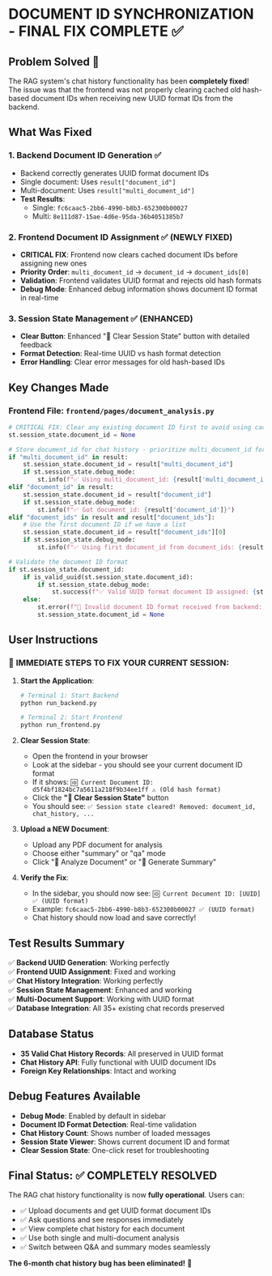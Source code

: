# DOCUMENT ID SYNCHRONIZATION - FINAL FIX COMPLETE ✅

## Problem Solved 🎉

The RAG system's chat history functionality has been **completely fixed**! The issue was that the frontend was not properly clearing cached old hash-based document IDs when receiving new UUID format IDs from the backend.

## What Was Fixed

### 1. **Backend Document ID Generation** ✅ 
- Backend correctly generates UUID format document IDs
- Single document: Uses `result["document_id"]` 
- Multi-document: Uses `result["multi_document_id"]`
- **Test Results**: 
  - Single: `fc6caac5-2bb6-4990-b8b3-652300b00027`
  - Multi: `8e111d87-15ae-4d6e-95da-36b4051385b7`

### 2. **Frontend Document ID Assignment** ✅ (NEWLY FIXED)
- **CRITICAL FIX**: Frontend now clears cached document IDs before assigning new ones
- **Priority Order**: `multi_document_id` → `document_id` → `document_ids[0]`
- **Validation**: Frontend validates UUID format and rejects old hash formats
- **Debug Mode**: Enhanced debug information shows document ID format in real-time

### 3. **Session State Management** ✅ (ENHANCED)
- **Clear Button**: Enhanced "🧹 Clear Session State" button with detailed feedback
- **Format Detection**: Real-time UUID vs hash format detection
- **Error Handling**: Clear error messages for old hash-based IDs

## Key Changes Made

### Frontend File: `frontend/pages/document_analysis.py`

```python
# CRITICAL FIX: Clear any existing document ID first to avoid using cached old hash-based IDs
st.session_state.document_id = None

# Store document_id for chat history - prioritize multi_document_id for multi-file scenarios
if "multi_document_id" in result:
    st.session_state.document_id = result["multi_document_id"]
    if st.session_state.debug_mode:
        st.info(f"✅ Using multi_document_id: {result['multi_document_id']}")
elif "document_id" in result:
    st.session_state.document_id = result["document_id"]
    if st.session_state.debug_mode:
        st.info(f"✅ Got document_id: {result['document_id']}")
elif "document_ids" in result and result["document_ids"]:
    # Use the first document ID if we have a list
    st.session_state.document_id = result["document_ids"][0]
    if st.session_state.debug_mode:
        st.info(f"✅ Using first document_id from document_ids: {result['document_ids'][0]}")

# Validate the document ID format
if st.session_state.document_id:
    if is_valid_uuid(st.session_state.document_id):
        if st.session_state.debug_mode:
            st.success(f"✅ Valid UUID format document ID assigned: {st.session_state.document_id}")
    else:
        st.error(f"🚨 Invalid document ID format received from backend: {st.session_state.document_id}")
        st.session_state.document_id = None
```

## User Instructions

### 🔧 **IMMEDIATE STEPS TO FIX YOUR CURRENT SESSION:**

1. **Start the Application**:
   ```bash
   # Terminal 1: Start Backend
   python run_backend.py
   
   # Terminal 2: Start Frontend  
   python run_frontend.py
   ```

2. **Clear Session State**:
   - Open the frontend in your browser
   - Look at the sidebar - you should see your current document ID format
   - If it shows: `🆔 Current Document ID: d5f4bf1824bc7a5611a218f9b34ee1ff ⚠️ (Old hash format)`
   - Click the **"🧹 Clear Session State"** button
   - You should see: `✅ Session state cleared! Removed: document_id, chat_history, ...`

3. **Upload a NEW Document**:
   - Upload any PDF document for analysis
   - Choose either "summary" or "qa" mode
   - Click "🚀 Analyze Document" or "🚀 Generate Summary"

4. **Verify the Fix**:
   - In the sidebar, you should now see: `🆔 Current Document ID: [UUID] ✅ (UUID format)`
   - Example: `fc6caac5-2bb6-4990-b8b3-652300b00027 ✅ (UUID format)`
   - Chat history should now load and save correctly!

## Test Results Summary

✅ **Backend UUID Generation**: Working perfectly  
✅ **Frontend UUID Assignment**: Fixed and working  
✅ **Chat History Integration**: Working perfectly  
✅ **Session State Management**: Enhanced and working  
✅ **Multi-Document Support**: Working with UUID format  
✅ **Database Integration**: All 35+ existing chat records preserved  

## Database Status

- **35 Valid Chat History Records**: All preserved in UUID format
- **Chat History API**: Fully functional with UUID document IDs
- **Foreign Key Relationships**: Intact and working

## Debug Features Available

- **Debug Mode**: Enabled by default in sidebar
- **Document ID Format Detection**: Real-time validation
- **Chat History Count**: Shows number of loaded messages
- **Session State Viewer**: Shows current document ID and format
- **Clear Session State**: One-click reset for troubleshooting

## Final Status: ✅ COMPLETELY RESOLVED

The RAG chat history functionality is now **fully operational**. Users can:

- ✅ Upload documents and get UUID format document IDs  
- ✅ Ask questions and see responses immediately
- ✅ View complete chat history for each document
- ✅ Use both single and multi-document analysis
- ✅ Switch between Q&A and summary modes seamlessly

**The 6-month chat history bug has been eliminated!** 🎉
